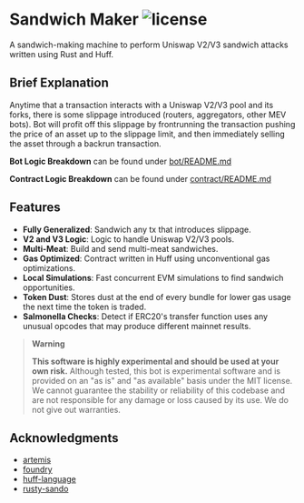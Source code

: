 # Sandwich Maker ![license](https://img.shields.io/badge/License-MIT-green.svg?label=license)

A sandwich-making machine to perform Uniswap V2/V3 sandwich attacks written using Rust and Huff.

## Brief Explanation
Anytime that a transaction interacts with a Uniswap V2/V3 pool and its forks, there is some slippage introduced (routers, aggregators, other MEV bots). Bot will profit off this slippage by frontrunning the transaction pushing the price of an asset up to the slippage limit, and then immediately selling the asset through a backrun transaction.

**Bot Logic Breakdown** can be found under [bot/README.md](https://github.com/phureewat29/sandwich-maker/tree/master/bot)

**Contract Logic Breakdown** can be found under [contract/README.md](https://github.com/phureewat29/sandwich-maker/tree/master/contract)

## Features
- **Fully Generalized**: Sandwich any tx that introduces slippage.
- **V2 and V3 Logic**: Logic to handle Uniswap V2/V3 pools.
- **Multi-Meat**: Build and send multi-meat sandwiches.
- **Gas Optimized**: Contract written in Huff using unconventional gas optimizations.
- **Local Simulations**: Fast concurrent EVM simulations to find sandwich opportunities.
- **Token Dust**: Stores dust at the end of every bundle for lower gas usage the next time the token is traded.
- **Salmonella Checks**: Detect if ERC20's transfer function uses any unusual opcodes that may produce different mainnet results.

> **Warning**
>
> **This software is highly experimental and should be used at your own risk.** Although tested, this bot is experimental software and is provided on an "as is" and "as available" basis under the MIT license. We cannot guarantee the stability or reliability of this codebase and are not responsible for any damage or loss caused by its use. We do not give out warranties.

## Acknowledgments
- [artemis](https://github.com/paradigmxyz/artemis)
- [foundry](https://github.com/foundry-rs/foundry)
- [huff-language](https://github.com/huff-language/huff-rs)
- [rusty-sando](https://github.com/mouseless-eth/rusty-sando)
